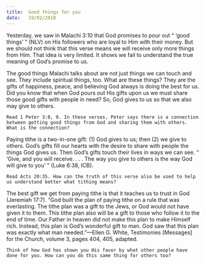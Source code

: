 ```yaml
---
title:  Good things for you
date:   19/02/2018
---
```


Yesterday, we saw in Malachi 3:10 that God promises to pour out “ ‘good things’ ” (NLV) on His followers who are loyal to Him with their money. But we should not think that this verse means we will receive only more things from Him. That idea is very limited. It shows we fail to understand the true meaning of God’s promise to us. 

The good things Malachi talks about are not just things we can touch and see. They include spiritual things, too. What are these things? They are the gifts of happiness, peace, and believing God always is doing the best for us. Did you know that when God pours out His gifts upon us we must share those good gifts with people in need? So, God gives to us so that we also may give to others. 

`Read 1 Peter 3:8, 9. In these verses, Peter says there is a connection between getting good things from God and sharing them with others. What is the connection?` 

Paying tithe is a two-in-one gift: (1) God gives to us; then (2) we give to others. God’s gifts fill our hearts with the desire to share with people the things God gives us. Then God’s gifts touch their lives in ways we can see. “ ‘Give, and you will receive. . . . The way you give to others is the way God will give to you’ ” (Luke 6:38, ICB). 

`Read Acts 20:35. How can the truth of this verse also be used to help us understand better what tithing means?` 

The best gift we get from paying tithe is that it teaches us to trust in God (Jeremiah 17:7). “God built the plan of paying tithe on a rule that was everlasting. The tithe plan was a gift to the Jews, or God would not have given it to them. This tithe plan also will be a gift to those who follow it to the end of time. Our Father in heaven did not make this plan to make Himself rich. Instead, this plan is God’s wonderful gift to man. God saw that this plan was exactly what man needed.”—Ellen G. White, Testimonies [Messages] for the Church, volume 3, pages 404, 405, adapted. 

`Think of how God has shown you His favor by what other people have done for you. How can you do this same thing for others too?`